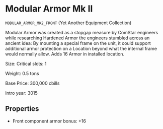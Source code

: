 # Modular Armor Mk II

`MODULAR_ARMOR_MK2_FRONT` (Yet Another Equipment Collection)

Modular Armor was created as a stopgap measure by ComStar engineers while researching Hardened Armor the engineers stumbled across an ancient idea: By mounting a special frame on the unit, it could support additional armor protection on a Location beyond what the internal frame would normally allow. Adds 16 Armor in installed location.

Size: Critical slots: 1

Weight: 0.5 tons

Base Price: 300,000 cbills

Intro year: 3015

## Properties
* Front component armor bonus: +16 
